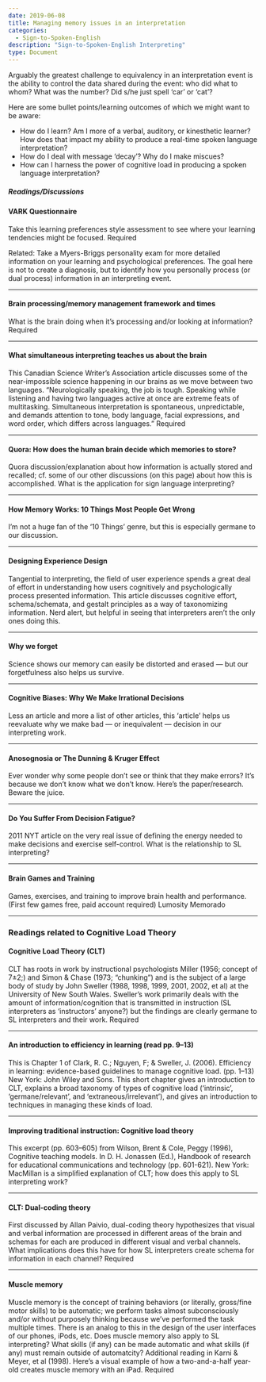 ```yaml
---
date: 2019-06-08
title: Managing memory issues in an interpretation
categories:
  - Sign-to-Spoken-English
description: "Sign-to-Spoken-English Interpreting"
type: Document
---
```


Arguably the greatest challenge to equivalency in an interpretation event is the ability to control the data shared during the event: who did what to whom? What was the number? Did s/he just spell ‘car’ or ‘cat’?

Here are some bullet points/learning outcomes of which we might want to be aware:
* How do I learn? Am I more of a verbal, auditory, or kinesthetic learner? How does that impact my ability to produce a real-time spoken language interpretation?
* How do I deal with message ‘decay’? Why do I make miscues?
* How can I harness the power of cognitive load in producing a spoken language interpretation?

##### Readings/Discussions
#### VARK Questionnaire
Take this learning preferences style assessment to see where your learning tendencies might be focused. Required

Related: Take a Myers-Briggs personality exam for more detailed information on your learning and psychological preferences. The goal here is not to create a diagnosis, but to identify how you personally process (or dual process) information in an interpreting event.

***

#### Brain processing/memory management framework and times
What is the brain doing when it’s processing and/or looking at information? Required

***

#### What simultaneous interpreting teaches us about the brain
This Canadian Science Writer’s Association article discusses some of the near-impossible science happening in our brains as we move between two languages. “Neurologically speaking, the job is tough. Speaking while listening and having two languages active at once are extreme feats of multitasking. Simultaneous interpretation is spontaneous, unpredictable, and demands attention to tone, body language, facial expressions, and word order, which differs across languages.” Required

***

#### Quora: How does the human brain decide which memories to store?
Quora discussion/explanation about how information is actually stored and recalled; cf. some of our other discussions (on this page) about how this is accomplished. What is the application for sign language interpreting?

***

#### How Memory Works: 10 Things Most People Get Wrong
I’m not a huge fan of the ‘10 Things’ genre, but this is especially germane to our discussion.

***

#### Designing Experience Design
Tangential to interpreting, the field of user experience spends a great deal of effort in understanding how users cognitively and psychologically process presented information. This article discusses cognitive effort, schema/schemata, and gestalt principles as a way of taxonomizing information. Nerd alert, but helpful in seeing that interpreters aren’t the only ones doing this.

***

#### Why we forget
Science shows our memory can easily be distorted and erased — but our forgetfulness also helps us survive.

***

#### Cognitive Biases: Why We Make Irrational Decisions
Less an article and more a list of other articles, this ‘article’ helps us reevaluate why we make bad — or inequivalent — decision in our interpreting work.

***

#### Anosognosia or The Dunning & Kruger Effect
Ever wonder why some people don’t see or think that they make errors? It’s because we don’t know what we don’t know. Here’s the paper/research. Beware the juice.

***

#### Do You Suffer From Decision Fatigue?
2011 NYT article on the very real issue of defining the energy needed to make decisions and exercise self-control. What is the relationship to SL interpreting?

***

#### Brain Games and Training
Games, exercises, and training to improve brain health and performance. (First few games free, paid account required)
Lumosity
Memorado

***

### Readings related to Cognitive Load Theory
#### Cognitive Load Theory (CLT)
CLT has roots in work by instructional psychologists Miller (1956; concept of 7±2;) and Simon & Chase (1973; “chunking”) and is the subject of a large body of study by John Sweller (1988, 1998, 1999, 2001, 2002, et al) at the University of New South Wales. Sweller’s work primarily deals with the amount of information/cognition that is transmitted in instruction (SL interpreters as ‘instructors’ anyone?) but the findings are clearly germane to SL interpreters and their work. Required

***

#### An introduction to efficiency in learning (read pp. 9–13)
This is Chapter 1 of Clark, R. C.; Nguyen, F; & Sweller, J. (2006). Efficiency in learning: evidence-based guidelines to manage cognitive load. (pp. 1–13) New York: John Wiley and Sons. This short chapter gives an introduction to CLT, explains a broad taxonomy of types of cognitive load (‘intrinsic’, ‘germane/relevant’, and ‘extraneous/irrelevant’), and gives an introduction to techniques in managing these kinds of load.

***

#### Improving traditional instruction: Cognitive load theory
This excerpt (pp. 603–605) from Wilson, Brent & Cole, Peggy (1996), Cognitive teaching models. In D. H. Jonassen (Ed.), Handbook of research for educational communications and technology (pp. 601-621). New York: MacMillan is a simplified explanation of CLT; how does this apply to SL interpreting work?

***

#### CLT: Dual-coding theory
First discussed by Allan Paivio, dual-coding theory hypothesizes that visual and verbal information are processed in different areas of the brain and schemas for each are produced in different visual and verbal channels. What implications does this have for how SL interpreters create schema for information in each channel? Required

***

#### Muscle memory
Muscle memory is the concept of training behaviors (or literally, gross/fine motor skills) to be automatic; we perform tasks almost subconsciously and/or without purposely thinking because we’ve performed the task multiple times. There is an analog to this in the design of the user interfaces of our phones, iPods, etc. Does muscle memory also apply to SL interpreting? What skills (if any) can be made automatic and what skills (if any) must remain outside of automatcity? Additional reading in Karni & Meyer, et al (1998). Here’s a visual example of how a two-and-a-half year-old creates muscle memory with an iPad. Required